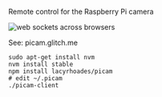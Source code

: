 Remote control for the Raspberry Pi camera

![web sockets across browsers][demo]

[demo]: https://cdn.glitch.com/25559513-c627-4cf7-84f7-5414a6e157b5%2FLarge%20GIF%20(1200x760).gif?1497655409594 "Demo Video"

See: picam.glitch.me

    sudo apt-get install nvm
    nvm install stable
    npm install lacyrhoades/picam
    # edit ~/.picam
    ./picam-client
